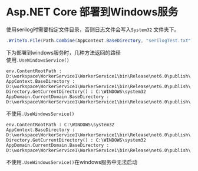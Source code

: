 # Asp.NET Core 部署到Windows服务
使用serilog时需要指定文件目录，否则日志文件会写入`System32` 文件夹下。  
```csharp
.WriteTo.File(Path.Combine(AppContext.BaseDirectory, "serilogTest.txt")))
```
下为部署到windows服务时，几种方法返回的路径  
使用`.UseWindowsService()`
```
env.ContentRootPath : D:\workspace\WorkerService1\WorkerService1\bin\Release\net6.0\publish\
AppContext.BaseDirectory : D:\workspace\WorkerService1\WorkerService1\bin\Release\net6.0\publish\
Directory.GetCurrentDirectory() : C:\WINDOWS\system32
AppDomain.CurrentDomain.BaseDirectory : D:\workspace\WorkerService1\WorkerService1\bin\Release\net6.0\publish\
```
不使用`.UseWindowsService()`  
```
env.ContentRootPath : C:\WINDOWS\system32
AppContext.BaseDirectory : D:\workspace\WorkerService1\WorkerService1\bin\Release\net6.0\publish\
Directory.GetCurrentDirectory() : C:\WINDOWS\system32
AppDomain.CurrentDomain.BaseDirectory : D:\workspace\WorkerService1\WorkerService1\bin\Release\net6.0\publish\
```

不使用`.UseWindowsService()`在windows服务中无法启动